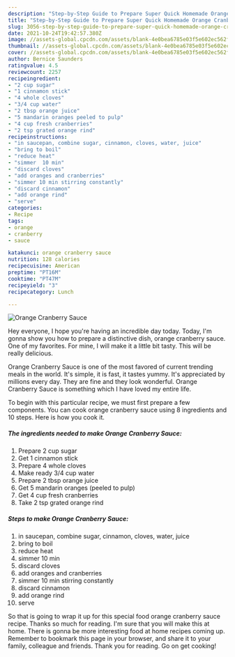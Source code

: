 ```yaml
---
description: "Step-by-Step Guide to Prepare Super Quick Homemade Orange Cranberry Sauce"
title: "Step-by-Step Guide to Prepare Super Quick Homemade Orange Cranberry Sauce"
slug: 3056-step-by-step-guide-to-prepare-super-quick-homemade-orange-cranberry-sauce
date: 2021-10-24T19:42:57.380Z
image: //assets-global.cpcdn.com/assets/blank-4e0bea6785e03f5e602ec562f230caae08da540cada707380b4fe1bbebba43da.png
thumbnail: //assets-global.cpcdn.com/assets/blank-4e0bea6785e03f5e602ec562f230caae08da540cada707380b4fe1bbebba43da.png
cover: //assets-global.cpcdn.com/assets/blank-4e0bea6785e03f5e602ec562f230caae08da540cada707380b4fe1bbebba43da.png
author: Bernice Saunders
ratingvalue: 4.5
reviewcount: 2257
recipeingredient:
- "2 cup sugar"
- "1 cinnamon stick"
- "4 whole cloves"
- "3/4 cup water"
- "2 tbsp orange juice"
- "5 mandarin oranges peeled to pulp"
- "4 cup fresh cranberries"
- "2 tsp grated orange rind"
recipeinstructions:
- "in saucepan, combine sugar, cinnamon, cloves, water, juice"
- "bring to boil"
- "reduce heat"
- "simmer  10 min"
- "discard cloves"
- "add oranges and cranberries"
- "simmer 10 min stirring constantly"
- "discard cinnamon"
- "add orange rind"
- "serve"
categories:
- Recipe
tags:
- orange
- cranberry
- sauce

katakunci: orange cranberry sauce 
nutrition: 128 calories
recipecuisine: American
preptime: "PT16M"
cooktime: "PT47M"
recipeyield: "3"
recipecategory: Lunch

---
```



![Orange Cranberry Sauce](//assets-global.cpcdn.com/assets/blank-4e0bea6785e03f5e602ec562f230caae08da540cada707380b4fe1bbebba43da.png)

Hey everyone, I hope you're having an incredible day today. Today, I'm gonna show you how to prepare a distinctive dish, orange cranberry sauce. One of my favorites. For mine, I will make it a little bit tasty. This will be really delicious.



Orange Cranberry Sauce is one of the most favored of current trending meals in the world. It's simple, it is fast, it tastes yummy. It's appreciated by millions every day. They are fine and they look wonderful. Orange Cranberry Sauce is something which I have loved my entire life.


To begin with this particular recipe, we must first prepare a few components. You can cook orange cranberry sauce using 8 ingredients and 10 steps. Here is how you cook it.

<!--inarticleads1-->

##### The ingredients needed to make Orange Cranberry Sauce:

1. Prepare 2 cup sugar
1. Get 1 cinnamon stick
1. Prepare 4 whole cloves
1. Make ready 3/4 cup water
1. Prepare 2 tbsp orange juice
1. Get 5 mandarin oranges (peeled to pulp)
1. Get 4 cup fresh cranberries
1. Take 2 tsp grated orange rind




<!--inarticleads2-->

##### Steps to make Orange Cranberry Sauce:

1. in saucepan, combine sugar, cinnamon, cloves, water, juice
1. bring to boil
1. reduce heat
1. simmer  10 min
1. discard cloves
1. add oranges and cranberries
1. simmer 10 min stirring constantly
1. discard cinnamon
1. add orange rind
1. serve




So that is going to wrap it up for this special food orange cranberry sauce recipe. Thanks so much for reading. I'm sure that you will make this at home. There is gonna be more interesting food at home recipes coming up. Remember to bookmark this page in your browser, and share it to your family, colleague and friends. Thank you for reading. Go on get cooking!

